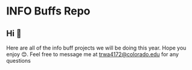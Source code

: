 # INFO Buffs Repo

## Hi 👋

 Here are all of the info buff projects we will be doing this year. Hope you enjoy 😊. Feel free to message me at trwa4172@colorado.edu for any questions 
